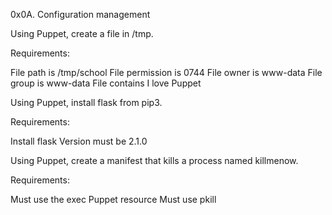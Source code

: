 0x0A. Configuration management

Using Puppet, create a file in /tmp.

Requirements:

File path is /tmp/school
File permission is 0744
File owner is www-data
File group is www-data
File contains I love Puppet


Using Puppet, install flask from pip3.

Requirements:

Install flask
Version must be 2.1.0

Using Puppet, create a manifest that kills a process named killmenow.

Requirements:

Must use the exec Puppet resource
Must use pkill
